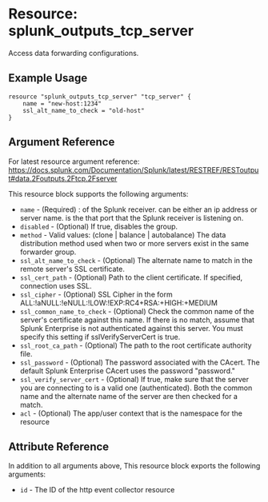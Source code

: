 # Resource: splunk_outputs_tcp_server
Access data forwarding configurations.

## Example Usage
```
resource "splunk_outputs_tcp_server" "tcp_server" {
    name = "new-host:1234"
    ssl_alt_name_to_check = "old-host"
}
```

## Argument Reference
For latest resource argument reference: https://docs.splunk.com/Documentation/Splunk/latest/RESTREF/RESToutput#data.2Foutputs.2Ftcp.2Fserver

This resource block supports the following arguments:
* `name` - (Required) <host>:<port> of the Splunk receiver. <host> can be either an ip address or server name. <port> is the that port that the Splunk receiver is listening on.
* `disabled` - (Optional) If true, disables the group.
* `method` - Valid values: (clone | balance | autobalance)
             The data distribution method used when two or more servers exist in the same forwarder group.
* `ssl_alt_name_to_check` - (Optional) The alternate name to match in the remote server's SSL certificate.
* `ssl_cert_path` - (Optional) Path to the client certificate. If specified, connection uses SSL.
* `ssl_cipher` - (Optional) SSL Cipher in the form ALL:!aNULL:!eNULL:!LOW:!EXP:RC4+RSA:+HIGH:+MEDIUM
* `ssl_common_name_to_check` - (Optional) Check the common name of the server's certificate against this name.
                                          If there is no match, assume that Splunk Enterprise is not authenticated against this server. You must specify this setting if sslVerifyServerCert is true.
* `ssl_root_ca_path` - (Optional) The path to the root certificate authority file.
* `ssl_password` - (Optional) The password associated with the CAcert.
                              The default Splunk Enterprise CAcert uses the password "password."
* `ssl_verify_server_cert` - (Optional) If true, make sure that the server you are connecting to is a valid one (authenticated). Both the common name and the alternate name of the server are then checked for a match.
* `acl` - (Optional) The app/user context that is the namespace for the resource

## Attribute Reference
In addition to all arguments above, This resource block exports the following arguments:

* `id` - The ID of the http event collector resource

